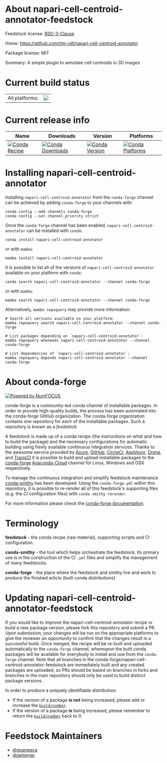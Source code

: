 About napari-cell-centroid-annotator-feedstock
==============================================

Feedstock license: [BSD-3-Clause](https://github.com/conda-forge/napari-cell-centroid-annotator-feedstock/blob/main/LICENSE.txt)

Home: https://github.com/tim-vdl/napari-cell-centroid-annotator

Package license: MIT

Summary: A simple plugin to annotate cell centroids in 3D images

Current build status
====================


<table><tr><td>All platforms:</td>
    <td>
      <a href="https://dev.azure.com/conda-forge/feedstock-builds/_build/latest?definitionId=19127&branchName=main">
        <img src="https://dev.azure.com/conda-forge/feedstock-builds/_apis/build/status/napari-cell-centroid-annotator-feedstock?branchName=main">
      </a>
    </td>
  </tr>
</table>

Current release info
====================

| Name | Downloads | Version | Platforms |
| --- | --- | --- | --- |
| [![Conda Recipe](https://img.shields.io/badge/recipe-napari--cell--centroid--annotator-green.svg)](https://anaconda.org/conda-forge/napari-cell-centroid-annotator) | [![Conda Downloads](https://img.shields.io/conda/dn/conda-forge/napari-cell-centroid-annotator.svg)](https://anaconda.org/conda-forge/napari-cell-centroid-annotator) | [![Conda Version](https://img.shields.io/conda/vn/conda-forge/napari-cell-centroid-annotator.svg)](https://anaconda.org/conda-forge/napari-cell-centroid-annotator) | [![Conda Platforms](https://img.shields.io/conda/pn/conda-forge/napari-cell-centroid-annotator.svg)](https://anaconda.org/conda-forge/napari-cell-centroid-annotator) |

Installing napari-cell-centroid-annotator
=========================================

Installing `napari-cell-centroid-annotator` from the `conda-forge` channel can be achieved by adding `conda-forge` to your channels with:

```
conda config --add channels conda-forge
conda config --set channel_priority strict
```

Once the `conda-forge` channel has been enabled, `napari-cell-centroid-annotator` can be installed with `conda`:

```
conda install napari-cell-centroid-annotator
```

or with `mamba`:

```
mamba install napari-cell-centroid-annotator
```

It is possible to list all of the versions of `napari-cell-centroid-annotator` available on your platform with `conda`:

```
conda search napari-cell-centroid-annotator --channel conda-forge
```

or with `mamba`:

```
mamba search napari-cell-centroid-annotator --channel conda-forge
```

Alternatively, `mamba repoquery` may provide more information:

```
# Search all versions available on your platform:
mamba repoquery search napari-cell-centroid-annotator --channel conda-forge

# List packages depending on `napari-cell-centroid-annotator`:
mamba repoquery whoneeds napari-cell-centroid-annotator --channel conda-forge

# List dependencies of `napari-cell-centroid-annotator`:
mamba repoquery depends napari-cell-centroid-annotator --channel conda-forge
```


About conda-forge
=================

[![Powered by
NumFOCUS](https://img.shields.io/badge/powered%20by-NumFOCUS-orange.svg?style=flat&colorA=E1523D&colorB=007D8A)](https://numfocus.org)

conda-forge is a community-led conda channel of installable packages.
In order to provide high-quality builds, the process has been automated into the
conda-forge GitHub organization. The conda-forge organization contains one repository
for each of the installable packages. Such a repository is known as a *feedstock*.

A feedstock is made up of a conda recipe (the instructions on what and how to build
the package) and the necessary configurations for automatic building using freely
available continuous integration services. Thanks to the awesome service provided by
[Azure](https://azure.microsoft.com/en-us/services/devops/), [GitHub](https://github.com/),
[CircleCI](https://circleci.com/), [AppVeyor](https://www.appveyor.com/),
[Drone](https://cloud.drone.io/welcome), and [TravisCI](https://travis-ci.com/)
it is possible to build and upload installable packages to the
[conda-forge](https://anaconda.org/conda-forge) [Anaconda-Cloud](https://anaconda.org/)
channel for Linux, Windows and OSX respectively.

To manage the continuous integration and simplify feedstock maintenance
[conda-smithy](https://github.com/conda-forge/conda-smithy) has been developed.
Using the ``conda-forge.yml`` within this repository, it is possible to re-render all of
this feedstock's supporting files (e.g. the CI configuration files) with ``conda smithy rerender``.

For more information please check the [conda-forge documentation](https://conda-forge.org/docs/).

Terminology
===========

**feedstock** - the conda recipe (raw material), supporting scripts and CI configuration.

**conda-smithy** - the tool which helps orchestrate the feedstock.
                   Its primary use is in the construction of the CI ``.yml`` files
                   and simplify the management of *many* feedstocks.

**conda-forge** - the place where the feedstock and smithy live and work to
                  produce the finished article (built conda distributions)


Updating napari-cell-centroid-annotator-feedstock
=================================================

If you would like to improve the napari-cell-centroid-annotator recipe or build a new
package version, please fork this repository and submit a PR. Upon submission,
your changes will be run on the appropriate platforms to give the reviewer an
opportunity to confirm that the changes result in a successful build. Once
merged, the recipe will be re-built and uploaded automatically to the
`conda-forge` channel, whereupon the built conda packages will be available for
everybody to install and use from the `conda-forge` channel.
Note that all branches in the conda-forge/napari-cell-centroid-annotator-feedstock are
immediately built and any created packages are uploaded, so PRs should be based
on branches in forks and branches in the main repository should only be used to
build distinct package versions.

In order to produce a uniquely identifiable distribution:
 * If the version of a package **is not** being increased, please add or increase
   the [``build/number``](https://docs.conda.io/projects/conda-build/en/latest/resources/define-metadata.html#build-number-and-string).
 * If the version of a package **is** being increased, please remember to return
   the [``build/number``](https://docs.conda.io/projects/conda-build/en/latest/resources/define-metadata.html#build-number-and-string)
   back to 0.

Feedstock Maintainers
=====================

* [@goanpeca](https://github.com/goanpeca/)
* [@jaimergp](https://github.com/jaimergp/)

